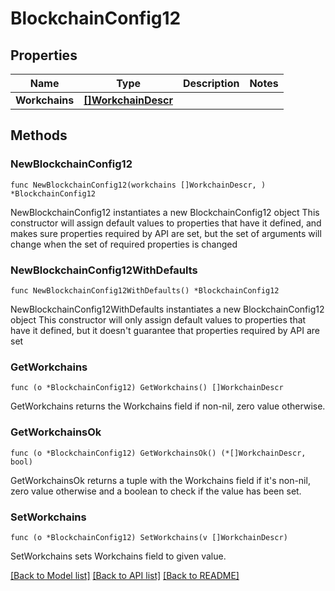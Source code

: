 # BlockchainConfig12

## Properties

Name | Type | Description | Notes
------------ | ------------- | ------------- | -------------
**Workchains** | [**[]WorkchainDescr**](WorkchainDescr.md) |  | 

## Methods

### NewBlockchainConfig12

`func NewBlockchainConfig12(workchains []WorkchainDescr, ) *BlockchainConfig12`

NewBlockchainConfig12 instantiates a new BlockchainConfig12 object
This constructor will assign default values to properties that have it defined,
and makes sure properties required by API are set, but the set of arguments
will change when the set of required properties is changed

### NewBlockchainConfig12WithDefaults

`func NewBlockchainConfig12WithDefaults() *BlockchainConfig12`

NewBlockchainConfig12WithDefaults instantiates a new BlockchainConfig12 object
This constructor will only assign default values to properties that have it defined,
but it doesn't guarantee that properties required by API are set

### GetWorkchains

`func (o *BlockchainConfig12) GetWorkchains() []WorkchainDescr`

GetWorkchains returns the Workchains field if non-nil, zero value otherwise.

### GetWorkchainsOk

`func (o *BlockchainConfig12) GetWorkchainsOk() (*[]WorkchainDescr, bool)`

GetWorkchainsOk returns a tuple with the Workchains field if it's non-nil, zero value otherwise
and a boolean to check if the value has been set.

### SetWorkchains

`func (o *BlockchainConfig12) SetWorkchains(v []WorkchainDescr)`

SetWorkchains sets Workchains field to given value.



[[Back to Model list]](../README.md#documentation-for-models) [[Back to API list]](../README.md#documentation-for-api-endpoints) [[Back to README]](../README.md)


